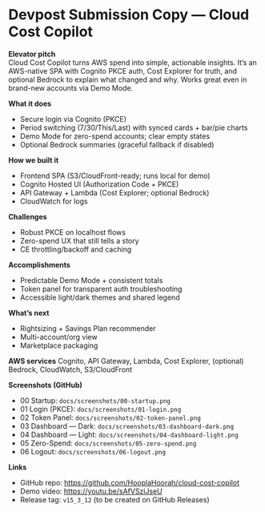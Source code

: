 # Devpost Submission Copy — Cloud Cost Copilot

**Elevator pitch**  
Cloud Cost Copilot turns AWS spend into simple, actionable insights. It’s an AWS-native SPA with Cognito PKCE auth, Cost Explorer for truth, and optional Bedrock to explain what changed and why. Works great even in brand-new accounts via Demo Mode.

**What it does**
- Secure login via Cognito (PKCE)
- Period switching (7/30/This/Last) with synced cards + bar/pie charts
- Demo Mode for zero-spend accounts; clear empty states
- Optional Bedrock summaries (graceful fallback if disabled)

**How we built it**
- Frontend SPA (S3/CloudFront-ready; runs local for demo)
- Cognito Hosted UI (Authorization Code + PKCE)
- API Gateway + Lambda (Cost Explorer; optional Bedrock)
- CloudWatch for logs

**Challenges**
- Robust PKCE on localhost flows
- Zero-spend UX that still tells a story
- CE throttling/backoff and caching

**Accomplishments**
- Predictable Demo Mode + consistent totals
- Token panel for transparent auth troubleshooting
- Accessible light/dark themes and shared legend

**What’s next**
- Rightsizing + Savings Plan recommender
- Multi-account/org view
- Marketplace packaging

**AWS services**
Cognito, API Gateway, Lambda, Cost Explorer, (optional) Bedrock, CloudWatch, S3/CloudFront

**Screenshots (GitHub)**
- 00 Startup: `docs/screenshots/00-startup.png`
- 01 Login (PKCE): `docs/screenshots/01-login.png`
- 02 Token Panel: `docs/screenshots/02-token-panel.png`
- 03 Dashboard — Dark: `docs/screenshots/03-dashboard-dark.png`
- 04 Dashboard — Light: `docs/screenshots/04-dashboard-light.png`
- 05 Zero-Spend: `docs/screenshots/05-zero-spend.png`
- 06 Logout: `docs/screenshots/06-logout.png`

**Links**
- GitHub repo: https://github.com/HooplaHoorah/cloud-cost-copilot
- Demo video: https://youtu.be/sAfVSziJseU
- Release tag: `v15_3_12` (to be created on GitHub Releases)